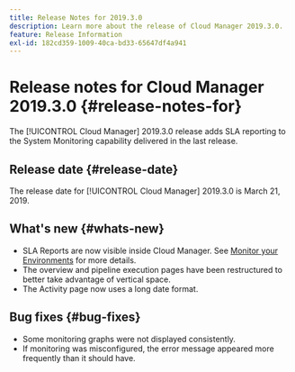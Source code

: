 ```yaml
---
title: Release Notes for 2019.3.0
description: Learn more about the release of Cloud Manager 2019.3.0.
feature: Release Information
exl-id: 182cd359-1009-40ca-bd33-65647df4a941
---
```

# Release notes for Cloud Manager 2019.3.0 {#release-notes-for}

The [!UICONTROL Cloud Manager] 2019.3.0 release adds SLA reporting to the System Monitoring capability delivered in the last release.

## Release date {#release-date}

The release date for [!UICONTROL Cloud Manager] 2019.3.0 is March 21, 2019.

## What's new {#whats-new}

* SLA Reports are now visible inside Cloud Manager. See [Monitor your Environments](/help/using/monitoring-environments.md) for more details.
* The overview and pipeline execution pages have been restructured to better take advantage of vertical space.
* The Activity page now uses a long date format.

## Bug fixes {#bug-fixes}

* Some monitoring graphs were not displayed consistently.
* If monitoring was misconfigured, the error message appeared more frequently than it should have.
